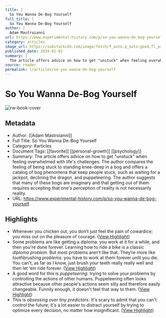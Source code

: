 ```yaml
---
title: |
  So You Wanna De-Bog Yourself
full_title: |
  So You Wanna De-Bog Yourself
author: |
  Adam Mastroianni
url: https://www.experimental-history.com/p/so-you-wanna-de-bog-yourself
category: articles
image_url: https://substackcdn.com/image/fetch/f_auto,q_auto:good,fl_progressive:steep/https%3A%2F%2Fsubstack-post-media.s3.amazonaws.com%2Fpublic%2Fimages%2F0e291074-3499-4db2-9bf9-95886db0a438_1725x1225.jpeg
published_date: 2024-01-02
summary: |
  The article offers advice on how to get "unstuck" when feeling overwhelmed with life's challenges. The author compares the feeling of being stuck to standing knee-deep in a bog and offers a catalog of bog phenomena that keep people stuck, such as waiting for a jackpot, declining the dragon, and puppeteering. The author suggests that many of these bogs are imaginary and that getting out of them requires accepting that one's perception of reality is not necessarily reality.
source: reader
permalink: l/articles/so-you-wanna-de-bog-yourself
---
```

# So You Wanna De-Bog Yourself

![rw-book-cover](https://substackcdn.com/image/fetch/f_auto,q_auto:good,fl_progressive:steep/https%3A%2F%2Fsubstack-post-media.s3.amazonaws.com%2Fpublic%2Fimages%2F0e291074-3499-4db2-9bf9-95886db0a438_1725x1225.jpeg)

## Metadata
- Author: [[Adam Mastroianni]]
- Full Title: So You Wanna De-Bog Yourself
- Category: #articles
- Document Tags: [[favorite]] [[personal-growth]] [[psychology]] 
- Summary: The article offers advice on how to get "unstuck" when feeling overwhelmed with life's challenges. The author compares the feeling of being stuck to standing knee-deep in a bog and offers a catalog of bog phenomena that keep people stuck, such as waiting for a jackpot, declining the dragon, and puppeteering. The author suggests that many of these bogs are imaginary and that getting out of them requires accepting that one's perception of reality is not necessarily reality.
- URL: https://www.experimental-history.com/p/so-you-wanna-de-bog-yourself

## Highlights
- Whenever you chicken out, you don't just feel the pain of cowardice; you miss out on the pleasure of courage. ([View Highlight](https://read.readwise.io/read/01hmbyp0dp4s8zwzv5bjqd9arh))
- Some problems are like getting a diploma: you work at it for a while, and then you're done forever. Learning how to ride a bike is a classic *diploma problem*.
  But most problems aren’t like that. They’re more like *toothbrushing problems*: you have to work at them forever until you die. You can’t, as far as I know, just brush your teeth really really well and then let ‘em ride forever. ([View Highlight](https://read.readwise.io/read/01hmbytcxyghzf0js656mdt7ps))
- A good word for this is *puppeteering*: trying to solve your problems by controlling the actions of other humans. Puppeteering often looks attractive because other people's actions seem silly and therefore easily changeable. Funnily enough, it doesn't feel that way to them. ([View Highlight](https://read.readwise.io/read/01hmbyx691f94jkrjnnp6benf1))
- This is *obsessing over tiny predictors*. It's scary to admit that you can't control the future; it's a lot easier to distract yourself by trying to optimize every decision, no matter how insignificant. ([View Highlight](https://read.readwise.io/read/01hmbz22ret7852qyswafq7w9r))


